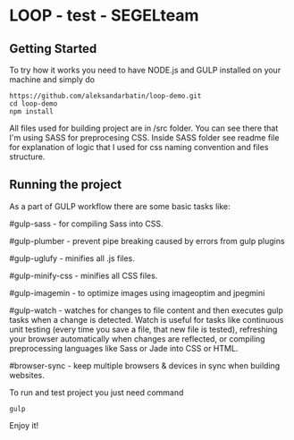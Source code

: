 # LOOP - test  - SEGELteam

## Getting Started

To try how it works you need to have NODE.js and GULP installed on your machine and simply do 

```
https://github.com/aleksandarbatin/loop-demo.git
cd loop-demo
npm install
```
All files used for building project are in /src folder. You can see there that I'm using SASS for preprocesing CSS. Inside SASS folder see readme file for explanation of logic that I used for css naming convention and files structure.

## Running the project

As a part of GULP workflow there are some basic tasks like: 

#gulp-sass - for compiling Sass into CSS.

#gulp-plumber - prevent pipe breaking caused by errors from gulp plugins

#gulp-uglufy - minifies all .js files.

#gulp-minify-css - minifies all CSS files.

#gulp-imagemin - to optimize images using imageoptim and jpegmini

#gulp-watch - watches for changes to file content and then executes gulp tasks when a change is detected. Watch is useful for tasks like continuous unit testing (every time you save a file, that new file is tested), refreshing your browser automatically when changes are reflected, or compiling preprocessing languages like Sass or Jade into CSS or HTML.

#browser-sync - keep multiple browsers & devices in sync when building websites.

To run and test project you just need command

```
gulp
```
Enjoy it!

